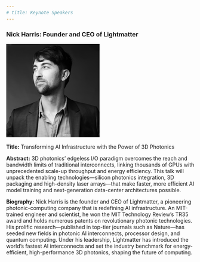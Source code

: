 ```yaml
---
# title: Keynote Speakers
---
```


### Nick Harris: Founder and CEO of Lightmatter

<img src="/assets/img/Nick_lightmatter.jpeg">

**Title:** Transforming AI Infrastructure with the Power of 3D Photonics

**Abstract:** 3D photonics’ edgeless I/O paradigm overcomes the reach and bandwidth limits of traditional interconnects, linking thousands of GPUs with unprecedented scale-up throughput and energy efficiency. This talk will unpack the enabling technologies—silicon photonics integration, 3D packaging and high-density laser arrays—that make faster, more efficient AI model training and next-generation data-center architectures possible.

**Biography:** Nick Harris is the founder and CEO of Lightmatter, a pioneering photonic-computing company that is redefining AI infrastructure. An MIT-trained engineer and scientist, he won the MIT Technology Review’s TR35 award and holds numerous patents on revolutionary photonic technologies. His prolific research—published in top-tier journals such as Nature—has seeded new fields in photonic AI interconnects, processor design, and quantum computing. Under his leadership, Lightmatter has introduced the world’s fastest AI interconnects and set the industry benchmark for energy-efficient, high-performance 3D photonics, shaping the future of computing.

